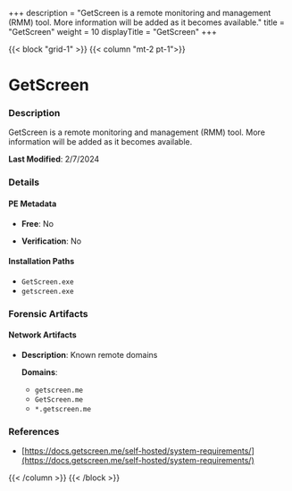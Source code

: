 +++
description = "GetScreen is a remote monitoring and management (RMM) tool. More information will be added as it becomes available."
title = "GetScreen"
weight = 10
displayTitle = "GetScreen"
+++


{{< block "grid-1" >}}
{{< column "mt-2 pt-1">}}

# GetScreen


### Description

GetScreen is a remote monitoring and management (RMM) tool. More information will be added as it becomes available.



**Last Modified**: 2/7/2024

### Details


#### PE Metadata


- **Free**: No

- **Verification**: No




#### Installation Paths
- `GetScreen.exe`
- `getscreen.exe`

### Forensic Artifacts




#### Network Artifacts

- **Description**: Known remote domains

  **Domains**:
    - `getscreen.me`
    - `GetScreen.me`
    - `*.getscreen.me`





### References
- [https://docs.getscreen.me/self-hosted/system-requirements/](https://docs.getscreen.me/self-hosted/system-requirements/)



{{< /column >}}
{{< /block >}}
